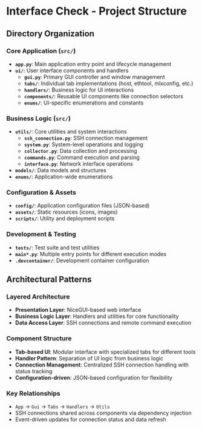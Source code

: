 # Interface Check - Project Structure

## Directory Organization

### Core Application (`src/`)
- **`app.py`**: Main application entry point and lifecycle management
- **`ui/`**: User interface components and handlers
  - **`gui.py`**: Primary GUI controller and window management
  - **`tabs/`**: Individual tab implementations (host, ethtool, mlxconfig, etc.)
  - **`handlers/`**: Business logic for UI interactions
  - **`components/`**: Reusable UI components like connection selectors
  - **`enums/`**: UI-specific enumerations and constants

### Business Logic (`src/`)
- **`utils/`**: Core utilities and system interactions
  - **`ssh_connection.py`**: SSH connection management
  - **`system.py`**: System-level operations and logging
  - **`collector.py`**: Data collection and processing
  - **`commands.py`**: Command execution and parsing
  - **`interface.py`**: Network interface operations
- **`models/`**: Data models and structures
- **`enums/`**: Application-wide enumerations

### Configuration & Assets
- **`config/`**: Application configuration files (JSON-based)
- **`assets/`**: Static resources (icons, images)
- **`scripts/`**: Utility and deployment scripts

### Development & Testing
- **`tests/`**: Test suite and test utilities
- **`main*.py`**: Multiple entry points for different execution modes
- **`.devcontainer/`**: Development container configuration

## Architectural Patterns

### Layered Architecture
- **Presentation Layer**: NiceGUI-based web interface
- **Business Logic Layer**: Handlers and utilities for core functionality
- **Data Access Layer**: SSH connections and remote command execution

### Component Structure
- **Tab-based UI**: Modular interface with specialized tabs for different tools
- **Handler Pattern**: Separation of UI logic from business logic
- **Connection Management**: Centralized SSH connection handling with status tracking
- **Configuration-driven**: JSON-based configuration for flexibility

### Key Relationships
- `App` → `Gui` → `Tabs` → `Handlers` → `Utils`
- SSH connections shared across components via dependency injection
- Event-driven updates for connection status and data refresh
